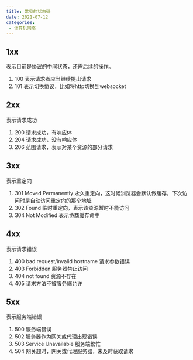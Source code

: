 ```yaml
---
title: 常见的状态码
date: 2021-07-12
categories: 
 - 计算机网络
---
```


## 1xx
表示目前是协议的中间状态，还需后续的操作。

1. 100 表示请求者应当继续提出请求
2. 101 表示切换协议，比如将http切换到websocket

## 2xx
表示请求成功

1. 200 请求成功，有响应体
2. 204 请求成功，没有响应体
3. 206 范围请求，表示对某个资源的部分请求

## 3xx
表示重定向

1. 301 Moved Permanently 永久重定向，这时候浏览器会默认做缓存，下次访问时是自动访问重定向的那个地址
2. 302 Found 临时重定向，表示该资源暂时不能访问
3. 304 Not Modified 表示协商缓存命中

## 4xx
表示请求错误

1. 400 bad request/invalid hostname 请求参数错误
2. 403 Forbidden 服务器禁止访问
3. 404 not found 资源不存在
4. 405 请求方法不被服务端允许

## 5xx
表示服务端错误

1. 500 服务端错误
3. 502 服务器作为网关或代理出现错误
4. 503 Service Unavailable 服务端繁忙
5. 504 网关超时，网关或代理服务器，未及时获取请求